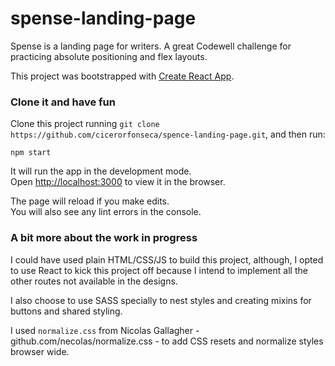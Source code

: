 # spense-landing-page

Spense is a landing page for writers. A great Codewell challenge for practicing absolute positioning and flex layouts.

This project was bootstrapped with [Create React App](https://github.com/facebook/create-react-app).

### Clone it and have fun

Clone this project running `git clone https://github.com/cicerorfonseca/spence-landing-page.git`, and then run:

```
npm start
```

It will run the app in the development mode.\
Open [http://localhost:3000](http://localhost:3000) to view it in the browser.

The page will reload if you make edits.\
You will also see any lint errors in the console.

### A bit more about the work in progress

I could have used plain HTML/CSS/JS to build this project, although, I opted to use React to kick this project off because I intend to implement all the other routes not available in the designs.

I also choose to use SASS specially to nest styles and creating mixins for buttons and shared styling.

I used `normalize.css` from Nicolas Gallagher - github.com/necolas/normalize.css - to add CSS resets and normalize styles browser wide.
